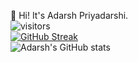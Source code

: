 👋 Hi! It's Adarsh Priyadarshi.
<br/>
![visitors](https://visitor-badge.laobi.icu/badge?page_id=adarshpriyadarshii.adarshpriyadarshii)
<br/>
[![GitHub Streak](http://github-readme-streak-stats.herokuapp.com?user=adarshpriyadarshii&theme=radical&hide_border=true&date_format=M%20j%5B%2C%20Y%5D)](https://git.io/streak-stats)
<br/>
![Adarsh's GitHub stats](https://github-readme-stats.vercel.app/api?username=adarshpriyadarshii&show_icons=true&theme=tokyonight)
<br/>
